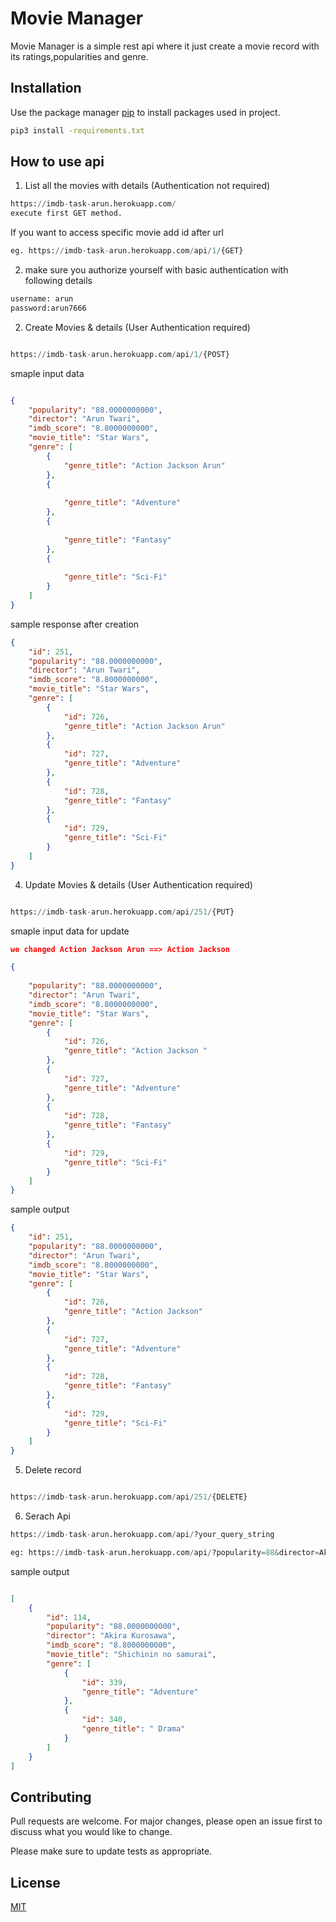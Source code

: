 # Movie Manager

Movie Manager is a simple rest api where it just create a movie record with its ratings,popularities and genre.

## Installation

Use the package manager [pip](https://pip.pypa.io/en/stable/) to install packages used in project.

```bash
pip3 install -requirements.txt
```

## How to use api 
1) List all the movies with details (Authentication not required) 

```python
https://imdb-task-arun.herokuapp.com/
execute first GET method. 
```
If you want to access specific movie add id after url
```python
eg. https://imdb-task-arun.herokuapp.com/api/1/{GET}

```

2) make sure you authorize yourself with basic authentication with following details 
```python
username: arun
password:arun7666

```
2) Create Movies & details (User Authentication required)
```python

https://imdb-task-arun.herokuapp.com/api/1/{POST}

```
smaple input data
```json

{
    "popularity": "88.0000000000",
    "director": "Arun Twari",
    "imdb_score": "8.8000000000",
    "movie_title": "Star Wars",
    "genre": [
        {
            "genre_title": "Action Jackson Arun"
        },
        {
        
            "genre_title": "Adventure"
        },
        {
        
            "genre_title": "Fantasy"
        },
        {
           
            "genre_title": "Sci-Fi"
        }
    ]
}

```

sample response after creation
``` json 
{
    "id": 251,
    "popularity": "88.0000000000",
    "director": "Arun Twari",
    "imdb_score": "8.8000000000",
    "movie_title": "Star Wars",
    "genre": [
        {
            "id": 726,
            "genre_title": "Action Jackson Arun"
        },
        {
            "id": 727,
            "genre_title": "Adventure"
        },
        {
            "id": 728,
            "genre_title": "Fantasy"
        },
        {
            "id": 729,
            "genre_title": "Sci-Fi"
        }
    ]
}

```

4) Update Movies & details (User Authentication required)
```python

https://imdb-task-arun.herokuapp.com/api/251/{PUT}

```
smaple input data for update 
```json
we changed Action Jackson Arun ==> Action Jackson

{
 
    "popularity": "88.0000000000",
    "director": "Arun Twari",
    "imdb_score": "8.8000000000",
    "movie_title": "Star Wars",
    "genre": [
        {
            "id": 726,
            "genre_title": "Action Jackson "
        },
        {
            "id": 727,
            "genre_title": "Adventure"
        },
        {
            "id": 728,
            "genre_title": "Fantasy"
        },
        {
            "id": 729,
            "genre_title": "Sci-Fi"
        }
    ]
}

```
sample output
```json
{
    "id": 251,
    "popularity": "88.0000000000",
    "director": "Arun Twari",
    "imdb_score": "8.8000000000",
    "movie_title": "Star Wars",
    "genre": [
        {
            "id": 726,
            "genre_title": "Action Jackson"
        },
        {
            "id": 727,
            "genre_title": "Adventure"
        },
        {
            "id": 728,
            "genre_title": "Fantasy"
        },
        {
            "id": 729,
            "genre_title": "Sci-Fi"
        }
    ]
}

```
5) Delete record

```python

https://imdb-task-arun.herokuapp.com/api/251/{DELETE}
```
6) Serach Api
``` python 
https://imdb-task-arun.herokuapp.com/api/?your_query_string

eg: https://imdb-task-arun.herokuapp.com/api/?popularity=88&director=Akira Kurosawa

```
sample output
``` json 

[
    {
        "id": 114,
        "popularity": "88.0000000000",
        "director": "Akira Kurosawa",
        "imdb_score": "8.8000000000",
        "movie_title": "Shichinin no samurai",
        "genre": [
            {
                "id": 339,
                "genre_title": "Adventure"
            },
            {
                "id": 340,
                "genre_title": " Drama"
            }
        ]
    }
]

```

## Contributing
Pull requests are welcome. For major changes, please open an issue first to discuss what you would like to change.

Please make sure to update tests as appropriate.

## License
[MIT](https://choosealicense.com/licenses/mit/)
